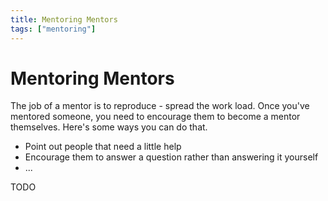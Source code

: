 ```yaml
---
title: Mentoring Mentors
tags: ["mentoring"]
---
```


# Mentoring Mentors

The job of a mentor is to reproduce - spread the work load. Once you've
mentored someone, you need to encourage them to become a mentor
themselves. Here's some ways you can do that.

- Point out people that need a little help
- Encourage them to answer a question rather than answering it yourself
- ...

TODO
